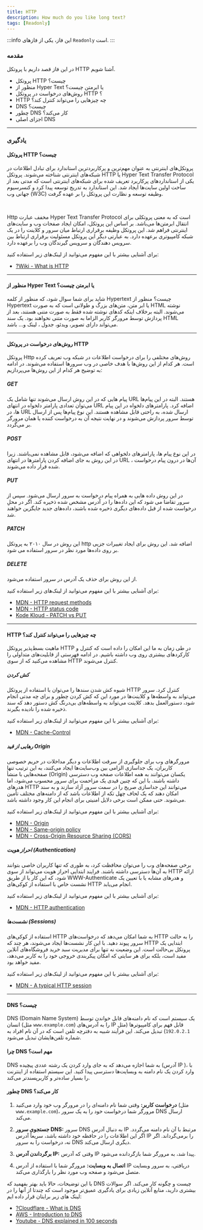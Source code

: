 ```yaml
---
title: HTTP
description: How much do you like long text?
tags: [Readonly]
---
```


:::info این فاز، یکی از فازهای `Readonly` است.
:::

### مقدمه

در این فاز قصد داریم با پروتکل
HTTP
آشنا شویم.

-   پروتکل
    HTTP
    چیست؟
-   منظور از
    Hyper Text
    یا ابرمتن چیست؟
-   روش‌های درخواست در پروتکل
    HTTP
    ؟
-   HTTP
    چه چیزهایی را می‌تواند کنترل کند؟
-   DNS
    چیست؟
-   چطور
    DNS
    کار می‌کند؟
-   اجزای اصلی DNS

---

### یادگیری

#### پروتکل HTTP چیست؟

پروتکل‌های اینترنتی به عنوان مهم‌‌ترین و پرکاربردترین استاندارد برای تبادل اطلاعات در شبکه‌‌های اینترنتی شناخته می‌شوند.
پروتکل
HTTP
یا
Hyper Text Transfer Protocol
یکی از استانداردهای پرکاربرد تعریف شده برای شبکه‌های اینترنتی است
که مدتی بعد از ساخت اولین سایت‌ها ایجاد شد.
این استاندارد به تدریج توسعه پیدا کرد و کنسرسیوم جهانی وب
(W3C)
وظیفه توسعه و نظارت این پروتکل را بر عهده گرفت.

<br/>

Http
مخفف عبارت
Hyper Text Transfer Protocol
است
که به معنی پروتکلی برای انتقال ابرمتن‌ها می‌باشد.
بر اساس این پروتکل، امکان ایجاد صفحات وب و سایت‌های اینترنتی فراهم شد.
این پروتکل وظیفه برقراری ارتباط میان سرور و کلاینت را در یک شبکه کامپیوتری برعهده دارد.
به عبارتی دیگر این پروتکل مسئولیت برقراری ارتباط بین سرویس دهندگان و سرویس گیرندگان وب را برعهده دارد.

برای آشنایی بیشتر با این مفهوم می‌توانید از لینک‌های زیر استفاده کنید:

-   [?Wiki - What is HTTP](https://en.wikipedia.org/wiki/HTTP)

---

#### منظور از Hyper Text یا ابرمتن چیست؟

شاید برای شما سوال شود، که منظور از کلمه
Hypertext
چیست؟
منظور از
Hypertext
یا ابر متن، متن‌های بزرگ و طولانی است که به صورت
HTML
نوشته می‌شوند.
البته برخلاف اینکه کدهای نوشته شده فقط به صورت متنی هستند،
بعد از پردازش توسط مرورگر کاربر الزاما به صورت متنی نخواهند بود.
یک سند
HTML
می‌تواند دارای تصویر، ویدئو، جدول ، لینک و... باشد.

---

#### روش‌های درخواست در پروتکل HTTP

پروتکل
Http
روش‌‌های مختلفی را برای درخواست اطلاعات در شبکه وب تعریف کرده‌ است.
هر کدام از این روش‌ها با هدف خاصی در وب سرورها استفاده می‌شوند.
در ادامه به توضیح هر کدام از این روش‌ها می‌پردازیم:

##### GET

پیام هایی که در این روش ارسال می‌شوند تنها شامل یک
URL
هستند.
البته در این پیام‌ها می‌توان تعدادی پارامتر دلخواه در انتهای
URL
اضافه کرد.
پارامترهای دلخواه در این پیام ها، در
URL
ارسال شده، به راحتی قابل مشاهده هستند.
این نوع پیام‌ها پس از ارسال توسط سرور پردازش می‌شوند و در نهایت نتیجه آن به درخواست کننده یا همان مرورگر بر می‌گردد.

##### POST

در این نوع پیام ها، پارامترهای دلخواهی که اضافه می‌شود، قابل مشاهده نمی‌باشند.
زیرا در این روش به جای اضافه کردن پارامترها در انتهای
URL
، آن‌ها در درون پیام درخواست شده قرار داده می‌شوند.

##### PUT

در این روش داده هایی به همراه پیام درخواست به سرور ارسال می‌شود.
سپس از سرور تقاضا می‌ شود که این داده‌ها را در آدرس مشخص شده ذخیره کند.
اگر در محلِ درخواست شده از قبل داده‌های دیگری ذخیره شده باشند، داده‌های جدید جایگزین خواهند شد.

##### PATCH

این روش در سال ۲۰۱۰ به پروتکل
http
اضافه شد.
این روش برای ایجاد تغییرات جزیی بر روی داده‌ها مورد نظر در سرور استفاده می‌ شود.

##### DELETE

از این روش برای حذف یک آدرس در سرور استفاده می‌شود.

برای آشنایی بیشتر با این مفهوم می‌توانید از لینک‌های زیر استفاده کنید:

-   [MDN - HTTP request methods](https://developer.mozilla.org/en-US/docs/Web/HTTP/Methods)
-   [MDN - HTTP status code](https://developer.mozilla.org/en-US/docs/Web/HTTP/Status)
-   [Kode Kloud - PATCH vs PUT](https://kodekloud.com/blog/put-and-patch-in-rest-api/)

---

#### HTTP چه چیزهایی را می‌تواند کنترل کند؟

ماهیت بسط‌پذیر پروتکل
HTTP
در طی زمان به ما این امکان را داده است که کنترل و کارکردهای بیشتری روی وب داشته باشیم.
در ادامه فهرستی از قابلیت‌های متداولی را مشاهده می‌کنید که از سوی
HTTP
کنترل می‌شوند.

##### کش کردن

شیوه کش شدن سندها را می‌توان با استفاده از پروتکل
HTTP
کنترل کرد.
سرور می‌تواند به واسطه‌ها و کلاینت‌ها در مورد این که کش کردن چطور و برای چه مدتی انجام شود، دستورالعمل بدهد.
کلاینت می‌تواند به واسطه‌های بی‌د‌رنگ کش دستور دهد که سند ذخیره شده را نادیده بگیرند.

برای آشنایی بیشتر با این مفهوم می‌توانید از لینک‌های زیر استفاده کنید:

-   [MDN - Cache-Control](https://developer.mozilla.org/en-US/docs/Web/HTTP/Headers/Cache-Control)

##### رهایی از قید Origin

مرورگرهای وب برای جلوگیری از سرقت اطلاعات و دیگر مداخلات در حریم خصوصی کاربران، یک جداسازی الزامی بین وب‌سایت‌ها ایجاد می‌کنند،
به این ترتیب تنها صفحه‌هایی با منشأ
(Origin)
یکسان می‌توانند به همه اطلاعات صفحه وب دسترسی داشته باشند.
با این که چنین قیدی یک مزاحمت برای سرور محسوب می‌شود، اما هدرهای
HTTP
می‌توانند این جداسازی صریح را در سمت سرور آزاد سازند
و به سند امکان دهند که یک لحاف چهل تکه از اطلاعات باشد که از دامنه‌های مختلف تأمین می‌شوند.
حتی ممکن است برخی دلایل امنیتی برای انجام این کار وجود داشته باشد.

برای آشنایی بیشتر با این مفهوم می‌توانید از لینک‌های زیر استفاده کنید:

-   [MDN - Origin](https://developer.mozilla.org/en-US/docs/Web/HTTP/Headers/Origin)
-   [MDN - Same-origin policy](https://developer.mozilla.org/en-US/docs/Web/Security/Same-origin_policy)
-   [MDN - Cross-Origin Resource Sharing (CORS)](https://developer.mozilla.org/en-US/docs/Web/HTTP/CORS)

##### احراز هویت (Authentication)

برخی صفحه‌های وب را می‌توان محافظت کرد، به طوری که تنها کاربران خاصی بتوانند به آن‌ها دسترسی داشته باشند.
فرایند ابتدایی احراز هویت می‌تواند از سوی
HTTP
ارائه شود،
که این کار یا از طریق
WWW-Authenticate
و هدرهای مشابه یا با تعیین یک نشست خاص با استفاده از کوکی‌های
HTTP
انجام می‌یابد.

برای آشنایی بیشتر با این مفهوم می‌توانید از لینک‌های زیر استفاده کنید:

-   [MDN - HTTP authentication](https://developer.mozilla.org/en-US/docs/Web/HTTP/Authentication)

##### نشست‌ها (Sessions)

استفاده از کوکی‌های
HTTP
به شما امکان می‌دهد که درخواست‌های
HTTP
را به حالت سرور پیوند دهید.
با این کار نشست‌ها ایجاد می‌شوند، هر چند که
HTTP
ابتدایی یک پروتکل بی‌حالت است.
این وضعیت نه تنها برای مدیریت سبد خرید فروشگاه‌های آنلاین مفید است،
بلکه برای هر سایتی که امکان پیکربندی خروجی خود را به کاربر می‌دهد، مفید خواهد بود.

برای آشنایی بیشتر با این مفهوم می‌توانید از لینک‌های زیر استفاده کنید:

-   [MDN - A typical HTTP session](https://developer.mozilla.org/en-US/docs/Web/HTTP/Session)

---

#### DNS چیست؟

DNS (Domain Name System) یک سیستم است که نام دامنه‌های قابل خواندن توسط انسان (مثل `www.example.com`) را به آدرس‌های IP قابل فهم برای کامپیوترها (مثل `192.0.2.1`) تبدیل می‌کند. این فرآیند شبیه به دفترچه تلفن است که در آن نام افراد به شماره تلفن‌هایشان تبدیل می‌شود.

#### چرا DNS مهم است؟

DNS
به شما اجازه می‌دهد که به جای وارد کردن یک رشته عددی پیچیده (آدرس
IP
)، با وارد کردن یک نام دامنه به وبسایت‌ها دسترسی پیدا کنید. این سیستم استفاده از اینترنت را بسیار ساده‌تر و کاربرپسندتر می‌کند.

#### چطور DNS کار می‌کند؟

1. **درخواست کاربر:** وقتی شما نام دامنه‌ای را در مرورگر وب خود وارد می‌کنید (مثل `www.example.com`)، مرورگر شما درخواست خود را به یک سرور
   DNS
   ارسال می‌کند.

2. **جستجوی سرور DNS:** سرور
   DNS
   به دنبال آدرس
   IP
   مرتبط با آن نام دامنه می‌گردد. اگر این اطلاعات را در حافظه خود داشته باشد، سریعاً آدرس
   IP
   را برمی‌گرداند. اگر نه، درخواست را به سرور
   DNS
   دیگری ارسال می‌کند.

3. **برگرداندن آدرس IP:** وقتی که آدرس
   IP
   پیدا شد، به مرورگر شما بازگردانده می‌شود.

4. **اتصال به وبسایت:** مرورگر شما با استفاده از آدرس
   IP
   دریافتی، به سرور وبسایت متصل می‌شود و صفحه وب مورد نظر را بارگذاری می‌کند.

با این توضیحات، حالا باید بهتر بفهمید که
DNS
چیست و چگونه کار می‌کند.
اگر سوالات بیشتری دارید، منابع آنلاین زیادی برای یادگیری عمیق‌تر موجود است که چندتا از آنها را در لینک های زیر برایتان قرار داده ایم:

-   [?Cloudflare - What is DNS](https://www.cloudflare.com/learning/dns/what-is-dns/)
-   [AWS - Introduction to DNS](https://aws.amazon.com/route53/what-is-dns/)
-   [Youtube - DNS explained in 100 seconds](https://youtu.be/UVR9lhUGAyU?si=1O521uCkTLqSF9i_)
